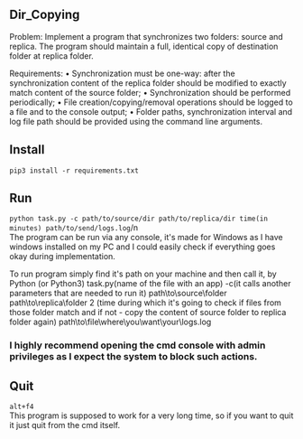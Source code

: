 ## Dir_Copying

Problem:
Implement a program that synchronizes two folders: source and replica. The program should maintain a full, identical copy of destination folder at replica folder.

Requirements:
•	Synchronization must be one-way: after the synchronization content of the replica folder should be modified to exactly match content of the source folder;
•	Synchronization should be performed periodically;
•	File creation/copying/removal operations should be logged to a file and to the console output;
•	Folder paths, synchronization interval and log file path should be provided using the command line arguments.
## Install
`pip3 install -r requirements.txt`
## Run
`python task.py -c path/to/source/dir path/to/replica/dir time(in minutes) path/to/send/logs.log`/n   
The program can be run via any console, it's made for Windows as I have windows installed on my PC and I could easily check if everything goes okay during implementation.

To run program simply find it's path on your machine and then call it, by Python (or Python3) task.py(name of the file with an app) -c(it calls another parameters that are needed to run it) path\to\source\folder path\to\replica\folder 2 (time during which it's going to check if files from those folder match and if not - copy the content of source folder to replica folder again) path\to\file\where\you\want\your\logs.log

### I highly recommend opening the cmd console with admin privileges as I expect the system to block such actions.

## Quit
`alt+f4`   
This program is supposed to work for a very long time, so if you want to quit it just quit from the cmd itself.
